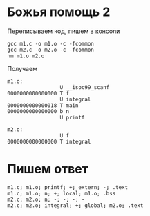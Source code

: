 # Божья помощь 2

Переписываем код, пишем в консоли
```
gcc m1.c -o m1.o -c -fcommon
gcc m2.c -o m2.o -c -fcommon
nm m1.o m2.o
```

Получаем
```
m1.o:
                 U __isoc99_scanf
0000000000000000 T f
                 U integral
0000000000000018 T main
0000000000000000 b n
                 U printf

m2.o:
                 U f
0000000000000000 T integral
```

# Пишем ответ
```
m1.c; m1.o; printf; +; extern; -; .text
m1.c; m1.o; n; +; local; m1.o; .bss
m2.c; m2.o; n; -; -; -; -
m2.c; m2.o; integral; +; global; m2.o; .text
```
